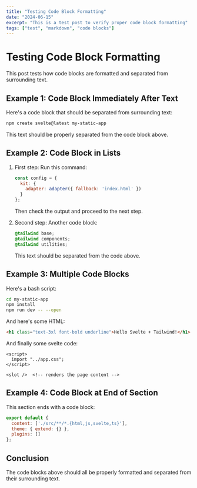 ```yaml
---
title: "Testing Code Block Formatting"
date: "2024-06-15"
excerpt: "This is a test post to verify proper code block formatting"
tags: ["test", "markdown", "code blocks"]
---
```


# Testing Code Block Formatting

This post tests how code blocks are formatted and separated from surrounding text.

## Example 1: Code Block Immediately After Text

Here's a code block that should be separated from surrounding text:
```bash
npm create svelte@latest my-static-app
```  
This text should be properly separated from the code block above.

## Example 2: Code Block in Lists

1. First step: Run this command:
   ```js
   const config = {
     kit: {
       adapter: adapter({ fallback: 'index.html' })
     }
   };
   ```  
   Then check the output and proceed to the next step.

2. Second step: Another code block:
   ```css
   @tailwind base;
   @tailwind components;
   @tailwind utilities;
   ```  
   This text should be separated from the code above.

## Example 3: Multiple Code Blocks

Here's a bash script:
```bash
cd my-static-app  
npm install  
npm run dev -- --open
```  
And here's some HTML:
```html
<h1 class="text-3xl font-bold underline">Hello Svelte + Tailwind!</h1>
```  
And finally some svelte code:
```svelte
<script>
  import "../app.css";
</script>

<slot />  <!-- renders the page content -->
```

## Example 4: Code Block at End of Section

This section ends with a code block:
```js
export default {
  content: ['./src/**/*.{html,js,svelte,ts}'],
  theme: { extend: {} },
  plugins: []
};
```

## Conclusion

The code blocks above should all be properly formatted and separated from their surrounding text. 